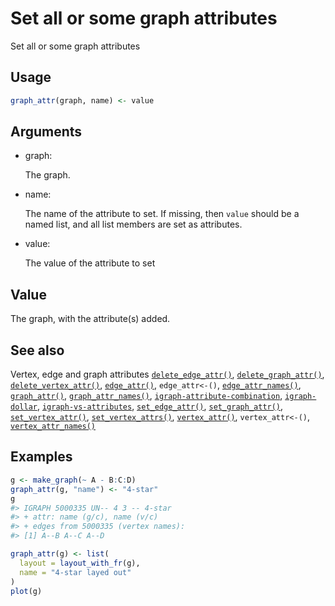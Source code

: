 # Set all or some graph attributes

Set all or some graph attributes

## Usage

``` r
graph_attr(graph, name) <- value
```

## Arguments

- graph:

  The graph.

- name:

  The name of the attribute to set. If missing, then `value` should be a
  named list, and all list members are set as attributes.

- value:

  The value of the attribute to set

## Value

The graph, with the attribute(s) added.

## See also

Vertex, edge and graph attributes
[`delete_edge_attr()`](https://r.igraph.org/reference/delete_edge_attr.md),
[`delete_graph_attr()`](https://r.igraph.org/reference/delete_graph_attr.md),
[`delete_vertex_attr()`](https://r.igraph.org/reference/delete_vertex_attr.md),
[`edge_attr()`](https://r.igraph.org/reference/edge_attr.md),
`edge_attr<-()`,
[`edge_attr_names()`](https://r.igraph.org/reference/edge_attr_names.md),
[`graph_attr()`](https://r.igraph.org/reference/graph_attr.md),
[`graph_attr_names()`](https://r.igraph.org/reference/graph_attr_names.md),
[`igraph-attribute-combination`](https://r.igraph.org/reference/igraph-attribute-combination.md),
[`igraph-dollar`](https://r.igraph.org/reference/igraph-dollar.md),
[`igraph-vs-attributes`](https://r.igraph.org/reference/igraph-vs-attributes.md),
[`set_edge_attr()`](https://r.igraph.org/reference/set_edge_attr.md),
[`set_graph_attr()`](https://r.igraph.org/reference/set_graph_attr.md),
[`set_vertex_attr()`](https://r.igraph.org/reference/set_vertex_attr.md),
[`set_vertex_attrs()`](https://r.igraph.org/reference/set_vertex_attrs.md),
[`vertex_attr()`](https://r.igraph.org/reference/vertex_attr.md),
`vertex_attr<-()`,
[`vertex_attr_names()`](https://r.igraph.org/reference/vertex_attr_names.md)

## Examples

``` r
g <- make_graph(~ A - B:C:D)
graph_attr(g, "name") <- "4-star"
g
#> IGRAPH 5000335 UN-- 4 3 -- 4-star
#> + attr: name (g/c), name (v/c)
#> + edges from 5000335 (vertex names):
#> [1] A--B A--C A--D

graph_attr(g) <- list(
  layout = layout_with_fr(g),
  name = "4-star layed out"
)
plot(g)
```

